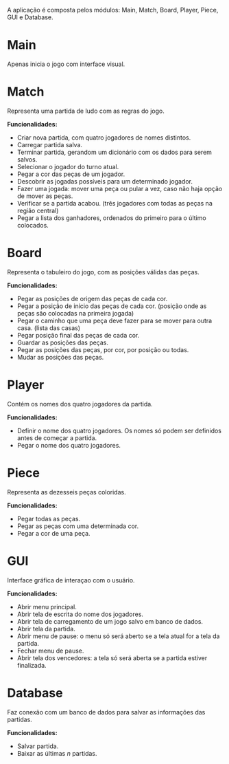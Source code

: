 A aplicação é composta pelos módulos: Main, Match, Board, Player, Piece, GUI e Database.

# Main
Apenas inicia o jogo com interface visual.

# Match
Representa uma partida de ludo com as regras do jogo.

**Funcionalidades:**
* Criar nova partida, com quatro jogadores de nomes distintos.
* Carregar partida salva.
* Terminar partida, gerandom um dicionário com os dados para serem salvos.
* Selecionar o jogador do turno atual.
* Pegar a cor das peças de um jogador.
* Descobrir as jogadas possíveis para um determinado jogador.
* Fazer uma jogada: mover uma peça ou pular a vez, caso não haja opção de mover as peças.
* Verificar se a partida acabou. (três jogadores com todas as peças na região central)
* Pegar a lista dos ganhadores, ordenados do primeiro para o último colocados.

# Board
Representa o tabuleiro do jogo, com as posições válidas das peças.

**Funcionalidades:**
* Pegar as posições de origem das peças de cada cor.
* Pegar a posição de início das peças de cada cor. (posição onde as peças são colocadas na primeira jogada) 
* Pegar o caminho que uma peça deve fazer para se mover para outra casa. (lista das casas)
* Pegar posição final das peças de cada cor.
* Guardar as posições das peças.
* Pegar as posições das peças, por cor, por posição ou todas.
* Mudar as posições das peças.

# Player
Contém os nomes dos quatro jogadores da partida.

**Funcionalidades:**
* Definir o nome dos quatro jogadores. Os nomes só podem ser definidos antes de começar a partida.
* Pegar o nome dos quatro jogadores.

# Piece
Representa as dezesseis peças coloridas.

**Funcionalidades:**
* Pegar todas as peças.
* Pegar as peças com uma determinada cor.
* Pegar a cor de uma peça.

# GUI
Interface gráfica de interaçao com o usuário.

**Funcionalidades:**
* Abrir menu principal.
* Abrir tela de escrita do nome dos jogadores.
* Abrir tela de carregamento de um jogo salvo em banco de dados.
* Abrir tela da partida.
* Abrir menu de pause: o menu só será aberto se a tela atual for a tela da partida.
* Fechar menu de pause.
* Abrir tela dos vencedores: a tela só será aberta se a partida estiver finalizada.

# Database
Faz conexão com um banco de dados para salvar as informações das partidas.

**Funcionalidades:**
* Salvar partida.
* Baixar as últimas *n* partidas.
